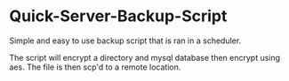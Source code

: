 # Quick-Server-Backup-Script

Simple and easy to use backup script that is ran in a scheduler.

The script will encrypt a directory and mysql database then encrypt using aes. The file is then scp'd to a remote location.



